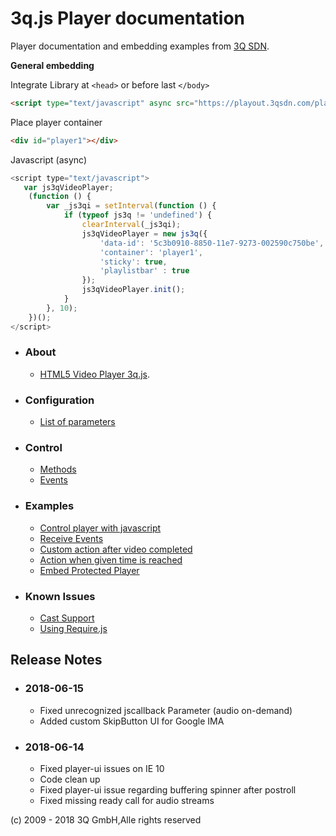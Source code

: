 # 3q.js Player documentation

Player documentation and embedding examples from [3Q SDN](https://www.3qsdn.com).

**General embedding**

Integrate Library at `<head>` or before last `</body>`
```html
<script type="text/javascript" async src="https://playout.3qsdn.com/player/js/sdnplayer.js"></script>
```

Place player container
```html
<div id="player1"></div>
```

Javascript (async)
```javascript
<script type="text/javascript">
   var js3qVideoPlayer;
    (function () {
        var _js3qi = setInterval(function () {
            if (typeof js3q != 'undefined') {
                clearInterval(_js3qi);
                js3qVideoPlayer = new js3q({
                    'data-id': '5c3b0910-8850-11e7-9273-002590c750be',
                    'container': 'player1',
                    'sticky': true,
                    'playlistbar' : true
                });
                js3qVideoPlayer.init();
            }
        }, 10);
    })();
</script>
```

* ### About
    * [HTML5 Video Player 3q.js](https://www.3qsdn.com/en/adaptive_html5_video_player).

* ### Configuration
    * [List of parameters](docs/configuration-params.md)

* ### Control
    * [Methods](docs/methods.md)
    * [Events](docs/events.md)

* ### Examples
    * [Control player with javascript](examples/javascript-control-player.md)
    * [Receive Events](examples/receive-events.md)
    * [Custom action after video completed](examples/action-after-video-completed.md)
    * [Action when given time is reached](examples/action-after-given-time-is-reached.md)
    * [Embed Protected Player](examples/generate-key.md)

* ### Known Issues
    * [Cast Support](docs/cast-support.md)
    * [Using Require.js](docs/require-js.md)

## Release Notes

* ### 2018-06-15
    * Fixed unrecognized jscallback Parameter (audio on-demand)
    * Added custom SkipButton UI for Google IMA

* ### 2018-06-14
    * Fixed player-ui issues on IE 10
    * Code clean up
    * Fixed player-ui issue regarding buffering spinner after postroll
    * Fixed missing ready call for audio streams



(c) 2009 - 2018 3Q GmbH,Alle rights reserved


